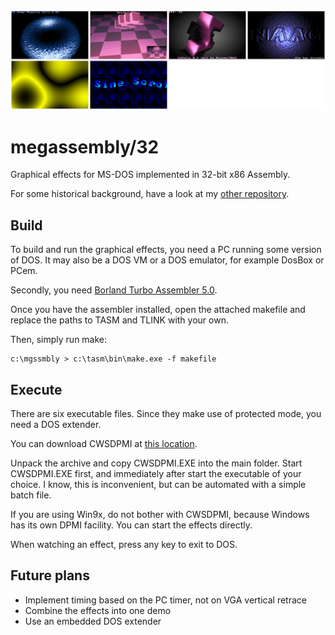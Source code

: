 <img src="./sample.png" alt="Sample image" width="750" />

# megassembly/32

Graphical effects for MS-DOS implemented in 32-bit x86 Assembly. 

For some historical background, have a look at my
[other repository](https://github.com/efliks/demoscene-legacy).

## Build

To build and run the graphical effects, you need a PC running some 
version of DOS. It may also be a DOS VM or a DOS emulator, for example 
DosBox or PCem.

Secondly, you need 
[Borland Turbo Assembler 5.0](https://winworldpc.com/product/turbo-assembler/5x).

Once you have the assembler installed, open the attached makefile and replace
the paths to TASM and TLINK with your own.

Then, simply run make:

```
c:\mgssmbly > c:\tasm\bin\make.exe -f makefile
```

## Execute

There are six executable files. Since they make use of protected mode, you
need a DOS extender. 

You can download CWSDPMI at 
[this location](https://www.ibiblio.org/pub/micro/pc-stuff/freedos/files/util/system/cwsdpmi/csdpmi7b.zip).

Unpack the archive and copy CWSDPMI.EXE into the main folder. Start 
CWSDPMI.EXE first, and immediately after start the executable of your 
choice. I know, this is inconvenient, but can be automated with 
a simple batch file.

If you are using Win9x, do not bother with CWSDPMI, because Windows has
its own DPMI facility. You can start the effects directly.

When watching an effect, press any key to exit to DOS.

## Future plans

* Implement timing based on the PC timer, not on VGA vertical retrace
* Combine the effects into one demo
* Use an embedded DOS extender
